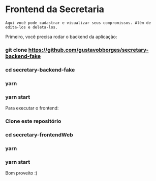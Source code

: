 # Frontend da Secretaria
    Aqui você pode cadastrar e visualizar seus compromissos. Além de edita-los e deleta-los.

Primeiro, você precisa rodar o backend da aplicação:
### git clone https://github.com/gustavobborges/secretary-backend-fake
### cd secretary-backend-fake
### yarn
### yarn start

Para executar o frontend:
### Clone este repositório
### cd secretary-frontendWeb
### yarn
### yarn start

Bom proveito :)

